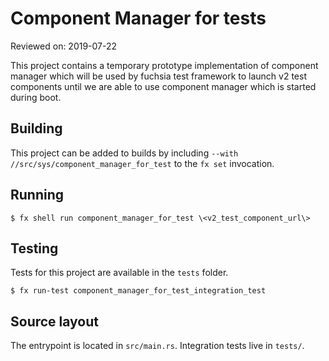 # Component Manager for tests

Reviewed on: 2019-07-22

This project contains a temporary prototype implementation of component manager which will be
used by fuchsia test framework to launch v2 test components until we are able to use component
manager which is started during boot.

## Building

This project can be added to builds by including `--with //src/sys/component_manager_for_test` to the `fx
set` invocation.

## Running

```
$ fx shell run component_manager_for_test \<v2_test_component_url\>
```

## Testing

Tests for this project are available in the `tests` folder.

```
$ fx run-test component_manager_for_test_integration_test
```

## Source layout

The entrypoint is located in `src/main.rs`. Integration tests
live in `tests/`.
